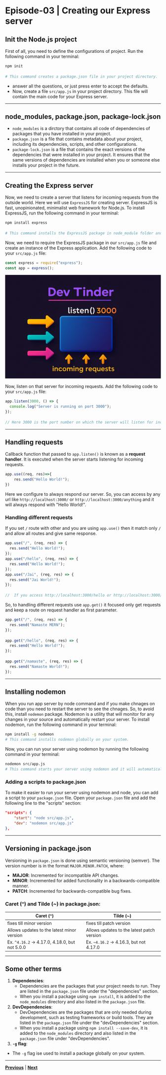 # Episode-03 | Creating our Express server

## Init the Node.js project

First of all, you need to define the configurations of project. Run the following command in your terminal:

```bash
npm init

# This command creates a package.json file in your project directory.
```

- answer all the questions, or just press enter to accept the defaults.
- Now, create a file `src/app.js` in your project directory. This file will contain the main code for your Express server.

---

## node_modules, package.json, package-lock.json

- `node_modules` is a dirctory that contains all code of dependencies of packages that you have installed in your project.
- `package.json` is a file that contains metadata about your project, including its dependencies, scripts, and other configurations.
- `package-lock.json` is a file that contains the exact versions of the dependencies that were installed in your project. It ensures that the same versions of dependencies are installed when you or someone else installs your project in the future.

---

## Creating the Express server

Now, we need to create a server that listens for incoming requests from the outside world. Here we will use `ExpressJS` for creating server. ExpressJS is fast, unopinionated, minimalist web framework for Node.js.
To install ExpressJS, run the following command in your terminal:

```bash
npm install express

# This command installs the ExpressJS package in node_module folder and adds it to your package.json file and also creates a package-lock.json file.
```

Now, we need to require the ExpressJS package in our `src/app.js` file and create an instance of the Express application. Add the following code to your `src/app.js` file:

```javascript
const express = require("express");
const app = express();
```

<img src="./listen-req.webp" alt="Listen for requests" width="600">

Now, listen on that server for incoming requests. Add the following code to your `src/app.js` file:

```javascript
app.listen(3000, () => {
  console.log("Server is running on port 3000");
});

// Here 3000 is the port number on which the server will listen for incoming requests.
```

---

## Handling requests
Callback function that passed to `app.listen()` is known as a **request handler**. It is executed when the server starts listening for incoming requests.

```JavaScript
app.use((req, res)=>{
    res.send("Hello World!");
})
```

Here we configure to always respond our server. So, you can access by any url like `http://localhost:3000/` or `http://localhost:3000/anything` and it will always respond with "Hello World!".

### Handling different requests

If you set `/` route with other and you are using `app.use()` then it match only `/` and allow all routes and give same response.
```JavaScript
app.use("/", (req, res) => {
  res.send("Hello World!");
});
app.use("/hello", (req, res) => {
  res.send("Hello World!");
});
app.use("/Jai", (req, res) => {
  res.send("Jai World!");
});

//  If you access http://localhost:3000/hello or http://localhost:3000/Jai, it will still respond with "Hello World!".
```

So, to handling different requests use `app.get()` it focused only get requests and keep a route on request handler as first parameter.

```JavaScript
app.get("/", (req, res) => {
  res.send("Namaste MERN");
});

app.get("/hello", (req, res) => {
  res.send("Hello World!");
});

app.get("/namaste", (req, res) => {
  res.send("Namaste World!");
});
```

---

## Installing nodemon

When you run app server by node command and if you make chnages on code than you need to restart the server to see the chnages. So, to avoid this, install `nodemon` package. Nodemon is a utility that will monitor for any changes in your source and automatically restart your server. To install nodemon, run the following command in your terminal:

```bash
npm install -g nodemon
# This command installs nodemon globally on your system.
```

Now, you can run your server using nodemon by running the following command in your terminal:

```bash
nodemon src/app.js
# This command starts your server using nodemon and it will automatically restart the server whenever you make changes to your code.
```

### Adding a scripts to package.json

To make it easier to run your server using nodemon and node, you can add a script to your `package.json` file. Open your `package.json` file and add the following line to the "scripts" section:

```json
"scripts": {
    "start": "node src/app.js",
    "dev": "nodemon src/app.js"
},
```

---

## Versioning in package.json
Versioning in `package.json` is done using semantic versioning (semver). The version number is in the format `MAJOR.MINOR.PATCH`, where:
- **MAJOR**: Incremented for incompatible API changes.
- **MINOR**: Incremented for added functionality in a backwards-compatible manner.
- **PATCH**: Incremented for backwards-compatible bug fixes.

### **Caret (^) and Tilde (~) in package.json**:

| **Caret (^)** | **Tilde (~)** |
|---------------|---------------|
| fixes till minor version | fixes till patch version |
| Allows updates to the latest minor version | Allows updates to the latest patch version |
| Ex. `^4.16.2` → 4.17.0, 4.18.0, but not 5.0.0 | Ex. `~4.16.2` → 4.16.3, but not 4.17.0 |

---

## Some other terms

1. **Dependencies**:
   - Dependencies are the packages that your project needs to run. They are listed in the `package.json` file under the "dependencies" section.
   - When you install a package using `npm install`, it is added to the `node_modules` directory and also listed in the `package.json` file.
2. **DevDependencies**:
   - DevDependencies are the packages that are only needed during development, such as testing frameworks or build tools. They are listed in the `package.json` file under the "devDependencies" section.
   - When you install a package using `npm install --save-dev`, it is added to the `node_modules` directory and also listed in the `package.json` file under "devDependencies".
3. **`-g` flag**:
  - The `-g` flag ise used to install a package globally on your system.

---

[**Previous**](../S02%20Episode%202/README.md) | [**Next**](../S02%20Episode%204/README.md)